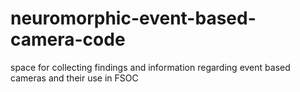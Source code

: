 # neuromorphic-event-based-camera-code

space for collecting findings and information regarding event based cameras and their use in FSOC
